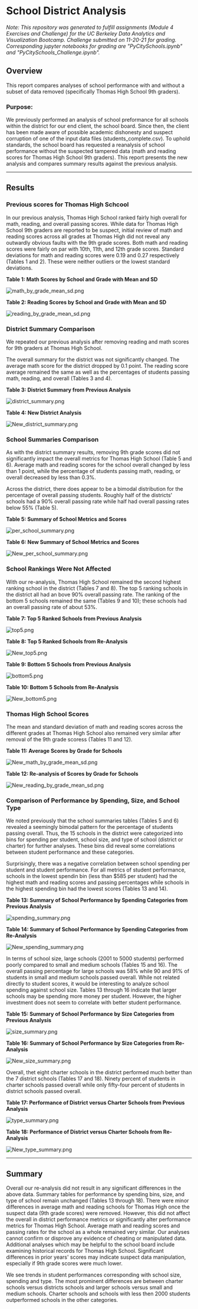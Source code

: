 # School District Analysis


*Note: This repository was generated to fulfill assignments (Module 4 Exercises and Challenge) for the UC Berkeley Data Analytics and Visualization Bootcamp. Challenge submitted on 11-20-21 for grading. Corresponding jupyter notebooks for grading are "PyCitySchools.ipynb" and "PyCitySchools_Challenge.ipynb".*


## Overview

This report compares analyses of school performance with and without a subset of data removed (specifically Thomas High School 9th graders).


### Purpose:

We previously performed an analysis of school preformance for all schools within the district for our end client, the school board. Since then, the client has been made aware of possible academic dishonesty and suspect corruption of one of the input data files (students_complete.csv). To uphold standards, the school board has requested a reanalysis of school performance without the suspected tampered data (math and reading scores for Thomas High School 9th graders). This report presents the new analysis and compares summary results against the previous analysis.


---

## Results

### Previous scores for Thomas High Schcool

In our previous analysis, Thomas High School ranked fairly high overall for math, reading, and overall passing scores. While data for Thomas High School 9th graders are reported to be suspect, initial review of math and reading scores across all grades at Thomas High did not reveal any outwardly obvious faults with the 9th grade scores. Both math and reading scores were fairly on par with 10th, 11th, and 12th  grade scores. Standard deviations for math and reading scores were 0.19 and 0.27 respectively (Tables 1 and 2). These were neither outliers or the lowest standard deviations.

**Table 1: Math Scores by School and Grade with Mean and SD**

![math_by_grade_mean_sd.png](/Images/math_by_grade_mean_sd.png)

**Table 2: Reading Scores by School and Grade with Mean and SD**

![reading_by_grade_mean_sd.png](/Images/reading_by_grade_mean_sd.png)



### District Summary Comparison

We repeated our previous analysis after removing reading and math scores for 9th graders at Thomas High School. 

The overall summary for the district was not significantly changed. The average math score for the district dropped by 0.1 point. The reading score average remained the same as well as the percentages of students passing math, reading, and overall (Tables 3 and 4).

**Table 3: District Summary from Previous Analysis**

![district_summary.png](/Images/district_summary.png)

**Table 4: New District Analysis**

![New_district_summary.png](/Images/New_district_summary.png)



### School Summaries Comparison

As with the district summary results, removing 9th grade scores did not significantly impact the overall metrics for Thomas High School (Table 5 and 6). Average math and reading scores for the school overall changed by less than 1 point, while the percentage of students passing math, reading, or overall decreased by less than 0.3%. 

Across the district, there does appear to be a bimodal distribution for the percentage of overall passing students. Roughly half of the districts' schools had a 90% overall passing rate while half had overall passing rates below 55% (Table 5).

**Table 5: Summary of School Metrics and Scores**

![per_school_summary.png](/Images/per_school_summary.png)


**Table 6: New Summary of School Metrics and Scores**

![New_per_school_summary.png](/Images/New_per_school_summary.png)



### School Rankings Were Not Affected

With our re-analysis, Thomas High School remained the second highest ranking school in the district (Tables 7 and 8). The top 5 ranking schools in the district all had an bove 90% overall passing rate. The ranking of the bottom 5 schools remained the same (Tables 9 and 10); these schools had an overall passing rate of about 53%.

**Table 7: Top 5 Ranked Schools from Previous Analysis**

![top5.png](/Images/top5.png)


**Table 8: Top 5 Ranked Schools from Re-Analysis**

![New_top5.png](/Images/New_top5.png)


**Table 9: Bottom 5 Schools from Previous Analysis**

![bottom5.png](/Images/bottom5.png)


**Table 10: Bottom 5 Schools from Re-Analysis**

![New_bottom5.png](/Images/New_bottom5.png)



### Thomas High School Scores

The mean and standard deviation of math and reading scores across the different grades at Thomas High School also remained very similar after removal of the 9th grade scoress (Tables 11 and 12). 

**Table 11: Average Scores by Grade for Schools**

![New_math_by_grade_mean_sd.png](/Images/New_math_by_grade_mean_sd.png)


**Table 12: Re-analysis of Scores by Grade for Schools**

![New_reading_by_grade_mean_sd.png](/Images/New_reading_by_grade_mean_sd.png)



### Comparison of Performance by Spending, Size, and School Type

We noted previously that the school summaries tables (Tables 5 and 6) revealed a seemingly bimodal pattern for the percentage of students passing overall. Thus, the 15 schools in the district were categorized into bins for spending per student, school size, and type of school (district or charter) for further analyses. These bins did reveal some correlations between student performance and these categories. 

Surprisingly, there was a negative correlation between school spending per student and student performance. For all metrics of student performance, schools in the lowest spendin bin (less than $585 per student) had the highest math and reading scores and passing percentages while schools in the highest spending bin had the lowest scores (Tables 13 and 14).

**Table 13: Summary of School Performance by Spending Categories from Previous Analysis**

![spending_summary.png](/Images/spending_summary.png)


**Table 14: Summary of School Performance by Spending Categories from Re-Analysis**

![New_spending_summary.png](/Images/New_spending_summary.png)


In terms of school size, large schools (2001 to 5000 students) performed poorly compared to small and medium schools (Tables 15 and 16). The overall passing percentage for large schools was 58% while 90 and 91% of students in small and medium schools passed overall. While not related directly to student scores, it would be interesting to analyze school spending against school size. Tables 13 through 16 indicate that larger schools may be spending more money per student. However, the higher investment does not seem to correlate with better student performance.

**Table 15: Summary of School Performance by Size Categories from Previous Analysis**

![size_summary.png](/Images/size_summary.png)


**Table 16: Summary of School Performance by Size Categories from Re-Analysis**

![New_size_summary.png](/Images/New_size_summary.png)


Overall, thet eight charter schools in the district performed much better than the 7 district schools (Tables 17 and 18).  Ninety percent of students in charter schools passed overall while only fifty-four percent of students in district schools passed overall. 

**Table 17: Performance of District versus Charter Schools from Previous Analysis**

![type_summary.png](/Images/type_summary.png)

**Table 18: Performance of District versus Charter Schools from Re-Analysis**

![New_type_summary.png](/Images/New_type_summary.png)



---

## Summary

Overall our re-analysis did not result in any significant differences in the above data. Summary tables for performance by spending bins, size, and type of school remain unchanged (Tables 13 through 18). There were minor differences in average math and reading schools for Thomas High once the suspect data (9th grade scores) were removed. However, this did not affect the overall in district performance metrics or significantly alter performance metrics for Thomas High School. Average math and reading scores and passing rates for the school as a whole remained very similar. Our analyses cannot confirm or disprove any evidence of cheating or manipulated data. Additional analyses which may be helpful to the school board include examining historical records for Thomas High School. Significant differences in prior years' scores may indicate suspect data manipulation, especially if 9th grade scores were much lower.

We see trends in student performances corresponding with school size, spending and type. The most prominent differences are between charter schools versus districts schools and larger schools versus small and medium schools. Charter schools and schools with less then 2000 students outperformed schools in the other categories.

